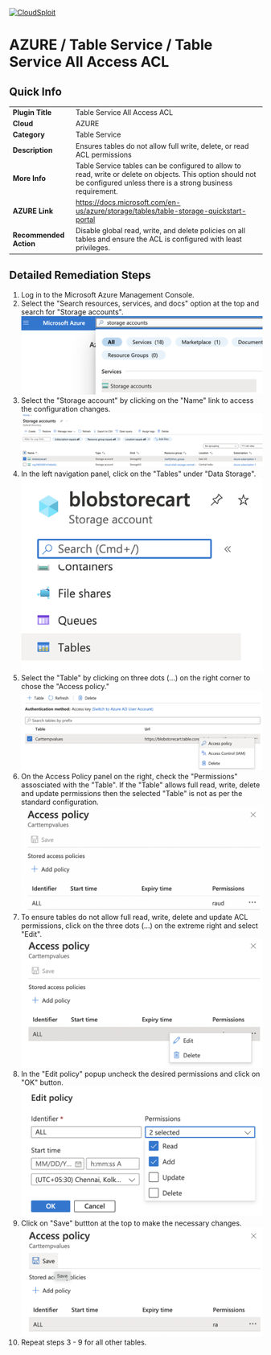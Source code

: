 [![CloudSploit](https://cloudsploit.com/img/logo-new-big-text-100.png "CloudSploit")](https://cloudsploit.com)

# AZURE / Table Service / Table Service All Access ACL

## Quick Info

| | |
|-|-|
| **Plugin Title** | Table Service All Access ACL |
| **Cloud** | AZURE |
| **Category** | Table Service |
| **Description** | Ensures tables do not allow full write, delete, or read ACL permissions |
| **More Info** | Table Service tables can be configured to allow to read, write or delete on objects. This option should not be configured unless there is a strong business requirement. |
| **AZURE Link** | https://docs.microsoft.com/en-us/azure/storage/tables/table-storage-quickstart-portal |
| **Recommended Action** | Disable global read, write, and delete policies on all tables and ensure the ACL is configured with least privileges. |

## Detailed Remediation Steps

1. Log in to the Microsoft Azure Management Console.
2. Select the "Search resources, services, and docs" option at the top and search for "Storage accounts". </br> <img src="/resources/azure/tableservice/table-service-all-access-acl/step2.png"/>
3. Select the "Storage account" by clicking on the "Name" link to access the configuration changes. </br> <img src="/resources/azure/tableservice/table-service-all-access-acl/step3.png"/>
4. In the left navigation panel, click on the "Tables" under "Data Storage".</br> <img src="/resources/azure/tableservice/table-service-all-access-acl/step4.png"/>
5. Select the "Table" by clicking on three dots (...) on the right corner to chose the "Access policy." </br> <img src="/resources/azure/tableservice/table-service-all-access-acl/step5.png"/>
6. On the Access Policy panel on the right, check the "Permissions" assosciated with the "Table". If the "Table" allows full read, write, delete and update permissions then the selected "Table" is not as per the standard configuration.</br> <img src="/resources/azure/tableservice/table-service-all-access-acl/step6.png"/>
7. To ensure tables do not allow full read, write, delete and update ACL permissions, click on the three dots (...) on the extreme right and select "Edit".</br> <img src="/resources/azure/tableservice/table-service-all-access-acl/step7.png"/>
8. In the "Edit policy" popup uncheck the desired permissions and click on "OK" button.</br> <img src="/resources/azure/tableservice/table-service-all-access-acl/step8.png"/>
9. Click on "Save" buttton at the top to make the necessary changes.</br> <img src="/resources/azure/tableservice/table-service-all-access-acl/step9.png"/>
10. Repeat steps 3 - 9 for all other tables.
